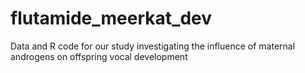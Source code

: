 # flutamide_meerkat_dev
Data and R code for our study investigating the influence of maternal androgens on offspring vocal development
